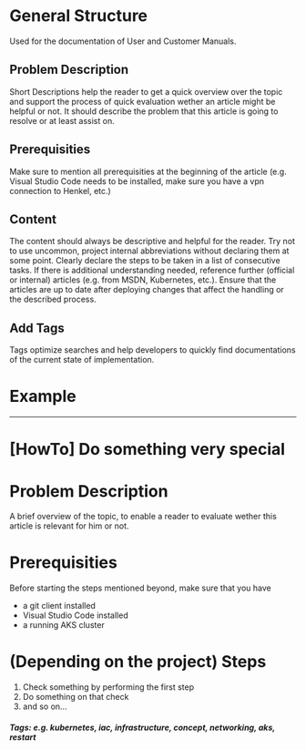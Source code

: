 # General Structure
Used for the documentation of User and Customer Manuals.

## Problem Description
Short Descriptions help the reader to get a quick overview over the topic and support the process of quick evaluation wether an article might be helpful or not. It should describe the problem that this article is going to resolve or at least assist on.

## Prerequisities
Make sure to mention all prerequisities at the beginning of the article (e.g. Visual Studio Code needs to be installed, make sure you have a vpn connection to Henkel, etc.)

## Content
The content should always be descriptive and helpful for the reader. Try not to use uncommon, project internal abbreviations without declaring them at some point. Clearly declare the steps to be taken in a list of consecutive tasks. If there is additional understanding needed, reference further (official or internal) articles (e.g. from MSDN, Kubernetes, etc.).
Ensure that the articles are up to date after deploying changes that affect the handling or the described process.

## Add Tags
Tags optimize searches and help developers to quickly find documentations of the current state of implementation.

# Example

---

# [HowTo] Do something very special 

# Problem Description
A brief overview of the topic, to enable a reader to evaluate wether this article is relevant for him or not.

# Prerequisities
Before starting the steps mentioned beyond, make sure that you have
- a git client installed
- Visual Studio Code installed
- a running AKS cluster

# (Depending on the project) Steps
1. Check something by performing the first step
2. Do something on that check
3. and so on...

##### Tags: e.g. kubernetes, iac, infrastructure, concept, networking, aks, restart

